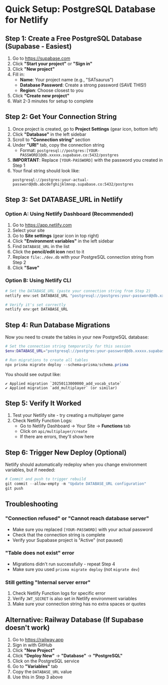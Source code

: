 # Quick Setup: PostgreSQL Database for Netlify

## Step 1: Create a Free PostgreSQL Database (Supabase - Easiest)

1. Go to https://supabase.com
2. Click **"Start your project"** or **"Sign in"**
3. Click **"New project"**
4. Fill in:
   - **Name**: Your project name (e.g., "SATsaurus")
   - **Database Password**: Create a strong password (SAVE THIS!)
   - **Region**: Choose closest to you
5. Click **"Create new project"**
6. Wait 2-3 minutes for setup to complete

## Step 2: Get Your Connection String

1. Once project is created, go to **Project Settings** (gear icon, bottom left)
2. Click **"Database"** in the left sidebar
3. Scroll to **"Connection string"** section
4. Under **"URI"** tab, copy the connection string
   - Format: `postgresql://postgres:[YOUR-PASSWORD]@db.xxxxx.supabase.co:5432/postgres`
5. **IMPORTANT**: Replace `[YOUR-PASSWORD]` with the password you created in Step 1
6. Your final string should look like:
   ```
   postgresql://postgres:your-actual-password@db.abcdefghijklmnop.supabase.co:5432/postgres
   ```

## Step 3: Set DATABASE_URL in Netlify

### Option A: Using Netlify Dashboard (Recommended)

1. Go to https://app.netlify.com
2. Select your site
3. Go to **Site settings** (gear icon in top right)
4. Click **"Environment variables"** in the left sidebar
5. Find `DATABASE_URL` in the list
6. Click the **pencil/edit icon** next to it
7. Replace `file:./dev.db` with your PostgreSQL connection string from Step 2
8. Click **"Save"**

### Option B: Using Netlify CLI

```powershell
# Set the DATABASE_URL (paste your connection string from Step 2)
netlify env:set DATABASE_URL "postgresql://postgres:your-password@db.xxxxx.supabase.co:5432/postgres"

# Verify it's set correctly
netlify env:get DATABASE_URL
```

## Step 4: Run Database Migrations

Now you need to create the tables in your new PostgreSQL database:

```powershell
# Set the connection string temporarily for this session
$env:DATABASE_URL="postgresql://postgres:your-password@db.xxxxx.supabase.co:5432/postgres"

# Run migrations to create all tables
npx prisma migrate deploy --schema=prisma/schema.prisma
```

You should see output like:
```
✔ Applied migration `20250113000000_add_vocab_state`
✔ Applied migration `add_multiplayer` (or similar)
```

## Step 5: Verify It Worked

1. Test your Netlify site - try creating a multiplayer game
2. Check Netlify Function Logs:
   - Go to Netlify Dashboard → Your Site → **Functions** tab
   - Click on `api/multiplayer/create`
   - If there are errors, they'll show here

## Step 6: Trigger New Deploy (Optional)

Netlify should automatically redeploy when you change environment variables, but if needed:

```powershell
# Commit and push to trigger rebuild
git commit --allow-empty -m "Update DATABASE_URL configuration"
git push
```

## Troubleshooting

### "Connection refused" or "Cannot reach database server"
- Make sure you replaced `[YOUR-PASSWORD]` with your actual password
- Check that the connection string is complete
- Verify your Supabase project is "Active" (not paused)

### "Table does not exist" error
- Migrations didn't run successfully - repeat Step 4
- Make sure you used `prisma migrate deploy` (not `migrate dev`)

### Still getting "Internal server error"
1. Check Netlify Function logs for specific error
2. Verify `JWT_SECRET` is also set in Netlify environment variables
3. Make sure your connection string has no extra spaces or quotes

## Alternative: Railway Database (If Supabase doesn't work)

1. Go to https://railway.app
2. Sign in with GitHub
3. Click **"New Project"**
4. Click **"Deploy New"** → **"Database"** → **"PostgreSQL"**
5. Click on the PostgreSQL service
6. Go to **"Variables"** tab
7. Copy the `DATABASE_URL` value
8. Use this in Step 3 above


